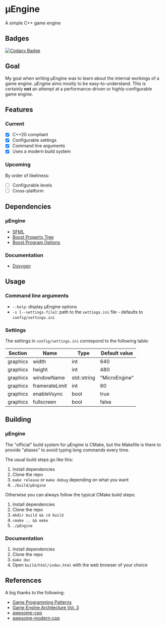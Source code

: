 # µEngine

A simple C++ game engine

## Badges

[![Codacy Badge](https://app.codacy.com/project/badge/Grade/cf1becc0aaaf40458674feacb206a0eb)](https://www.codacy.com/manual/quentin-dev/microengine?utm_source=github.com&amp;utm_medium=referral&amp;utm_content=quentin-dev/microengine&amp;utm_campaign=Badge_Grade)

## Goal

My goal when writing µEngine was to learn about the internal workings of a
game engine. µEngine aims mostly to be easy-to-understand. This is certainly
**not** an attempt at a performance-driven or highly-configurable game engine.

## Features

### Current

- [X] C++20 compliant
- [X] Configurable settings
- [X] Command line arguments
- [X] Uses a modern build system

### Upcoming

By order of likeliness:

- [ ] Configurable levels
- [ ] Cross-platform

## Dependencies

### µEngine

- [SFML](https://www.sfml-dev.org/index.php)
- [Boost Property Tree](https://www.boost.org/doc/libs/1_73_0/doc/html/property_tree.html)
- [Boost Program Options](https://www.boost.org/doc/libs/1_73_0/doc/html/program_options.html)

### Documentation

- [Doxygen](https://www.doxygen.nl/)

## Usage

### Command line arguments

* `--help`: display µEngine options
* `-s [--settings-file]`: path to the `settings.ini` file - defaults to `config/settings.ini`

### Settings

The settings in `config/settings.ini` correspond to the following table:

| Section  | Name           | Type        | Default value |
|----------|----------------|-------------|---------------|
| graphics | width          | int         | 640           |
| graphics | height         | int         | 480           |
| graphics | windowName     | std::string | "MicroEngine" |
| graphics | framerateLimit | int         | 60            |
| graphics | enableVsync    | bool        | true          |
| graphics | fullscreen     | bool        | false         |

## Building

### µEngine

The "official" build system for µEngine is CMake, but the Makefile is there to provide
"aliases" to avoid typing long commands every time.

The usual build steps go like this:

1. Install dependencies
2. Clone the repo
3. `make release` or `make debug` depending on what you want
4. `./build/µEngine`

Otherwise you can always follow the typical CMake build steps:

1. Install dependencies
2. Clone the repo
3. `mkdir build && cd build`
4. `cmake .. && make`
5. `./µEngine`

### Documentation

1. Install dependencies
2. Clone the repo
3. `make doc`
4. Open `build/html/index.html` with the web browser of your choice

## References

A big thanks to the following:

- [Game Programming Patterns](https://gameprogrammingpatterns.com/)
- [Game Engine Architecture Vol. 3](http://dl.booktolearn.com/ebooks2/computer/gamedevelopment/9781138035454_Game_Engine_Architecture_Third_Edition_6dfa.pdf)
- [awesome-cpp](https://github.com/fffaraz/awesome-cpp)
- [awesome-modern-cpp](https://github.com/rigtorp/awesome-modern-cpp)